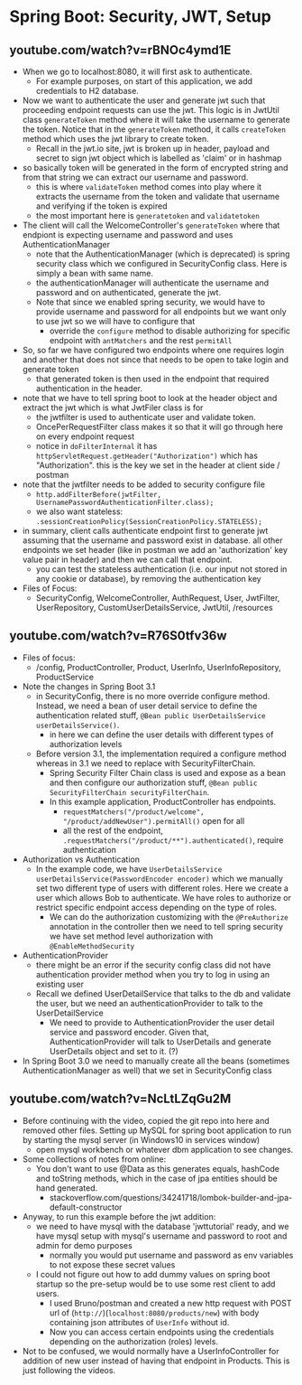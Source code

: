 # Spring Boot: Security, JWT, Setup

## youtube.com/watch?v=rBNOc4ymd1E
- When we go to localhost:8080, it will first ask to authenticate.
    - For example purposes, on start of this application, we add credentials to H2 database.
- Now we want to authenticate the user and generate jwt such that proceeding endpoint requests can use the jwt.
  This logic is in JwtUtil class `generateToken` method where it will take the username to generate the token.
  Notice that in the `generateToken` method, it calls `createToken` method which uses the jwt library to create token.
    - Recall in the jwt.io site, jwt is broken up in header, payload and secret to sign jwt object which is labelled
      as 'claim' or
      in hashmap
- so basically token will be generated in the form of encrypted string and from that string we can extract our username
  and password.
    - this is where `validateToken` method comes into play where it extracts the username from the token and validate
      that username and verifying if the token is expired
    - the most important here is `generatetoken` and `validatetoken`
- The client will call the WelcomeController's `generateToken` where that endpiont is expecting username and password
  and uses AuthenticationManager
    - note that the AuthenticationManager (which is deprecated) is spring security class which we configured in
      SecurityConfig class. Here is simply a bean with same name.
    - the authenticationManager will authenticate the username and password and on authenticated, generate the jwt.
    - Note that since we enabled spring security, we would have to provide username and password for all endpoints but
      we want only to use jwt so we will have to configure that
        - override the `configure` method to disable authorizing for specific endpoint with `antMatchers` and the rest
          `permitAll`
- So, so far we have configured two endpoints where one requires login and another that does not since that needs to be
  open to take login and generate token
    - that generated token is then used in the endpoint that required authentication in the header.
- note that we have to tell spring boot to look at the header object and extract the jwt which is what JwtFiler class is
  for
    - the jwtfilter is used to authenticate user and validate token.
    - OncePerRequestFilter class makes it so that it will go through here on every endpoint request
    - notice in `doFilterInternal` it has `httpServletRequest.getHeader("Authorization")` which has "Authorization".
      this is the key we set in the header at client side / postman
- note that the jwtfilter needs to be added to security configure file
  - `http.addFilterBefore(jwtFilter, UsernamePasswordAuthenticationFilter.class);`
  - we also want stateless: `.sessionCreationPolicy(SessionCreationPolicy.STATELESS);`
- in summary, client calls authenticate endpoint first to generate jwt assuming that the username and password exist in database. all other endpoints we set header (like in postman we add an 'authorization' key value pair in header) and then we can call that endpoint.
  - you can test the stateless authentication (i.e. our input not stored in any cookie or database), by removing the authentication key 
- Files of Focus:
  - SecurityConfig, WelcomeController, AuthRequest, User, JwtFilter, UserRepository, CustomUserDetailsService, JwtUtil, /resources

## youtube.com/watch?v=R76S0tfv36w
- Files of focus:
  - /config, ProductController, Product, UserInfo, UserInfoRepository, ProductService
- Note the changes in Spring Boot 3.1
  - in SecurityConfig, there is no more override configure method. Instead, we need a bean of user detail service to define the authentication related stuff, `@Bean public UserDetailsService userDetailsService()`.
    - in here we can define the user details with different types of authorization levels
  - Before version 3.1, the implementation required a configure method whereas in 3.1 we need to replace with SecurityFilterChain.
    - Spring Security Filter Chain class is used and expose as a bean and then configure our authorization stuff, `@Bean public SecurityFilterChain securityFilterChain`.
    - In this example application, ProductController has endpoints.
      - `requestMatchers("/product/welcome", "/product/addNewUser").permitAll()` open for all
      - all the rest of the endpoint, `.requestMatchers("/product/**").authenticated()`, require authentication
- Authorization vs Authentication
  - In the example code, we have `UserDetailsService userDetailsService(PasswordEncoder encoder)` which we manually set two different type of users with different roles. Here we create a user which allows Bob to authenticate. We have roles to authorize or restrict specific endpoint access depending on the type of roles.
    - We can do the authorization customizing with the `@PreAuthorize` annotation in the controller then we need to tell spring security we have set method level authorization with `@EnableMethodSecurity`
- AuthenticationProvider
  - there might be an error if the security config class did not have authentication provider method when you try to log in using an existing user
  - Recall we defined UserDetailService that talks to the db and validate the user, but we need an authenticationProvider to talk to the UserDetailService
    - We need to provide to AuthenticationProvider the user detail service and password encoder. Given that, AuthenticationProvider will talk to UserDetails and generate UserDetails object and set to it. (?)
- In Spring Boot 3.0 we need to manually create all the beans (sometimes AuthenticationManager as well) that we set in SecurityConfig class

## youtube.com/watch?v=NcLtLZqGu2M
- Before continuing with the video, copied the git repo into here and removed other files. Setting up MySQL for spring boot application to run by starting the mysql server (in Windows10 in services window)
  - open mysql workbench or whatever dbm application to see changes.
- Some collections of notes from online:
  - You don't want to use @Data as this generates equals, hashCode and toString methods, which in the case of jpa entities should be hand generated.
    - stackoverflow.com/questions/34241718/lombok-builder-and-jpa-default-constructor
- Anyway, to run this example before the jwt addition:
  - we need to have mysql with the database 'jwttutorial' ready, and we have mysql setup with mysql's username and password to root and admin for demo purposes
    - normally you would put username and password as env variables to not expose these secret values
  - I could not figure out how to add dummy values on spring boot startup so the pre-setup would be to use some rest client to add users.
    - I used Bruno/postman and created a new http request with POST url of (`http://`)(`localhost:8080/products/new`) with body containing json attributes of `UserInfo` without id.
    - Now you can access certain endpoints using the credentials depending on the authorization (roles) levels.
- Not to be confused, we would normally have a UserInfoController for addition of new user instead of having that endpoint in Products. This is just following the videos.